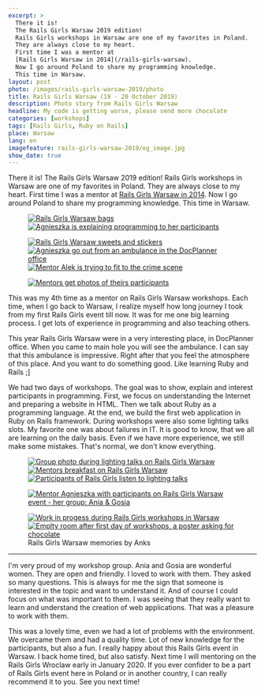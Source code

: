 ```yaml
---
excerpt: >
  There it is!
  The Rails Girls Warsaw 2019 edition!
  Rails Girls workshops in Warsaw are one of my favorites in Poland.
  They are always close to my heart.
  First time I was a mentor at
  [Rails Girls Warsaw in 2014](/rails-girls-warsaw).
  Now I go around Poland to share my programming knowledge.
  This time in Warsaw.
layout: post
photo: /images/rails-girls-warsaw-2019/photo
title: Rails Girls Warsaw (19 - 20 October 2019)
description: Photo story from Rails Girls Warsaw
headline: My code is getting worse, please send more chocolate
categories: [workshops]
tags: [Rails Girls, Ruby on Rails]
place: Warsaw
lang: en
imagefeature: rails-girls-warsaw-2019/og_image.jpg
show_date: true
---
```


There it is! The Rails Girls Warsaw 2019 edition! Rails Girls workshops in Warsaw are one of my favorites in Poland. They are always close to my heart. First time I was a mentor at [Rails Girls Warsaw in 2014]({{site.baseurl}}/rails-girls-warsaw "Rails Girls Warsaw - first time as a mentor"). Now I go around Poland to share my programming knowledge. This time in Warsaw.

<figure class='half'>
  <a href="{{ site.baseurl_root }}/images/rails-girls-warsaw-2019/01-rails-girls-bags.jpg">
    <img src="{{ site.baseurl_root }}/images/rails-girls-warsaw-2019/thumbs/01-rails-girls-bags.jpg"
         alt='Rails Girls Warsaw bags'>
  </a>
  <a href="{{ site.baseurl_root }}/images/rails-girls-warsaw-2019/02-agnieszka-teaching.jpg">
    <img src="{{ site.baseurl_root }}/images/rails-girls-warsaw-2019/thumbs/02-agnieszka-teaching.jpg"
         alt='Agnieszka is explaining programming to her participants'>
  </a>
</figure>
<figure class='third'>
  <a href="{{ site.baseurl_root }}/images/rails-girls-warsaw-2019/03-rails-girls-sweets.jpg">
    <img src="{{ site.baseurl_root }}/images/rails-girls-warsaw-2019/thumbs/03-rails-girls-sweets.jpg"
         alt='Rails Girls Warsaw sweets and stickers'>
  </a>
  <a href="{{ site.baseurl_root }}/images/rails-girls-warsaw-2019/04-rails-girls-ambulance.jpg">
    <img src="{{ site.baseurl_root }}/images/rails-girls-warsaw-2019/thumbs/04-rails-girls-ambulance.jpg"
         alt='Agnieszka go out from an ambulance in the DocPlanner office'>
  </a>
  <a href="{{ site.baseurl_root }}/images/rails-girls-warsaw-2019/05-dead-mentor.jpg">
    <img src="{{ site.baseurl_root }}/images/rails-girls-warsaw-2019/thumbs/05-dead-mentor.jpg"
         alt='Mentor Alek is trying to fit to the crime scene'>
  </a>
</figure>
<figure>
  <a href="{{ site.baseurl_root }}/images/rails-girls-warsaw-2019/06-agnieszka-alek.jpg">
    <img src="{{ site.baseurl_root }}/images/rails-girls-warsaw-2019/thumbs/06-agnieszka-alek.jpg"
         alt='Mentors get photos of theirs participants'>
  </a>
</figure>

This was my 4th time as a mentor on Rails Girls Warsaw workshops. Each time, when I go back to Warsaw, I realize myself how long journey I took from my first Rails Girls event till now. It was for me one big learning process. I get lots of experience in programming and also teaching others.

This year Rails Girls Warsaw were in a very interesting place, in DocPlanner office. When you came to main hole you will see the ambulance. I can say that this ambulance is impressive. Right after that you feel the atmosphere of this place. And you want to do something good. Like learning Ruby and Rails ;]

We had two days of workshops. The goal was to show, explain and interest participants in programming. First, we focus on  understanding the Internet and preparing a website in HTML. Then we talk about Ruby as a programming language. At the end, we build the first web application in Ruby on Rails framework. During workshops were also some lighting talks slots. My favorite one was about failures in IT. It is good to know, that we all are learning on the daily basis. Even if we have more experience, we still make some mistakes. That's normal, we don't know everything.

<figure class='third'>
  <a href="{{ site.baseurl_root }}/images/rails-girls-warsaw-2019/07-rails-girls-presentation.jpg">
    <img src="{{ site.baseurl_root }}/images/rails-girls-warsaw-2019/thumbs/07-rails-girls-presentation.jpg"
         alt='Group photo during lighting talks on Rails Girls Warsaw'>
  </a>
  <a href="{{ site.baseurl_root }}/images/rails-girls-warsaw-2019/08-rails-girls-lunch.jpg">
    <img src="{{ site.baseurl_root }}/images/rails-girls-warsaw-2019/thumbs/08-rails-girls-lunch.jpg"
         alt='Mentors breakfast on Rails Girls Warsaw'>
  </a>
  <a href="{{ site.baseurl_root }}/images/rails-girls-warsaw-2019/09-rails-girls-motivation-talks.jpg">
    <img src="{{ site.baseurl_root }}/images/rails-girls-warsaw-2019/thumbs/09-rails-girls-motivation-talks.jpg"
         alt='Participants of Rails Girls listen to lighting talks'>
  </a>
</figure>
<figure>
  <a href="{{ site.baseurl_root }}/images/rails-girls-warsaw-2019/10-agnieszka-with-girls.jpg">
    <img src="{{ site.baseurl_root }}/images/rails-girls-warsaw-2019/thumbs/10-agnieszka-with-girls.jpg"
         alt='Mentor Agnieszka with participants on Rails Girls Warsaw event - her group: Ania & Gosia'>
  </a>
</figure>
<figure class='half'>
  <a href="{{ site.baseurl_root }}/images/rails-girls-warsaw-2019/11-rails-girls-workshops-in-progress.jpg">
    <img src="{{ site.baseurl_root }}/images/rails-girls-warsaw-2019/thumbs/11-rails-girls-workshops-in-progress.jpg"
         alt='Work in progess during Rails Girls workshops in Warsaw'>
  </a>
  <a href="{{ site.baseurl_root }}/images/rails-girls-warsaw-2019/12-please-send-more-chocolate.jpg">
    <img src="{{ site.baseurl_root }}/images/rails-girls-warsaw-2019/thumbs/12-please-send-more-chocolate.jpg"
         alt='Emplty room after first day of workshops, a poster asking for chocolate'>
  </a>
  <figcaption>Rails Girls Warsaw memories by Anks</figcaption>
</figure>

----

I'm very proud of my workshop group. Ania and Gosia are wonderful women. They are open and friendly. I loved to work with them. They asked so many questions. This is always for me the sign that someone is interested in the topic and want to understand it. And of course I could focus on what was important to them. I was seeing that they really want to learn and understand the creation of web applications. That was a pleasure to work with them.

This was a lovely time, even we had a lot of problems with the environment. We overcame them and had a quality time. Lot of new knowledge for the participants, but also a fun. I really happy about this Rails Girls event in Warsaw. I back home tired, but also satisfy. Next time I will mentoring on the Rails Girls Wroclaw early in January 2020. If you ever confider to be a part of Rails Girls event here in Poland or in another country, I can really recommend it to you. See you next time!
